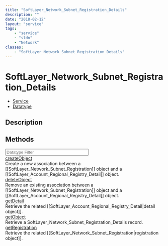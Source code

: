 ```yaml
---
title: "SoftLayer_Network_Subnet_Registration_Details"
description: ""
date: "2018-02-12"
layout: "service"
tags:
    - "service"
    - "sldn"
    - "Network"
classes:
    - "SoftLayer_Network_Subnet_Registration_Details"
---
```

# SoftLayer_Network_Subnet_Registration_Details
<div id='service-datatype'>
    <ul id='sldn-reference-tabs'>
    <li id='service'> <a href='/reference/services/SoftLayer_Network_Subnet_Registration_Details' >Service</a></li>    <li id='datatype'> <a href='/reference/datatypes/SoftLayer_Network_Subnet_Registration_Details' >Datatype</a></li>
    </ul>
</div>

## Description




        
<div id="properties" class="content">
    <h2>Methods</h2>
    <div class="view-filters">
        <div class="clearfix">
            <div class="search-input-box">
                <input placeholder="Datatype Filter" onkeyup="titleSearch(inputId='edit-combine', divId='method-div', elementClass='method-row')" 
                    type="text" id="edit-combine" value="" size="30" maxlength="128" class="form-text">
            </div>
        </div>
    </div>
    <div id="method-div">
            <div class="method-row">
                        <span class='view-field-title'><a href='/reference/services/SoftLayer_Network_Subnet_Registration_Details/createObject'> createObject</a> </span>
            <div class='views-field-body'>Create a new association between a [[SoftLayer_Network_Subnet_Registration]] object and a [[SoftLayer_Account_Regional_Registry_Detail]] object. </div>
        </div>
            <div class="method-row">
                        <span class='view-field-title'><a href='/reference/services/SoftLayer_Network_Subnet_Registration_Details/deleteObject'> deleteObject</a> </span>
            <div class='views-field-body'>Remove an existing association between a [[SoftLayer_Network_Subnet_Registration]] object and a [[SoftLayer_Account_Regional_Registry_Detail]] object. </div>
        </div>
            <div class="method-row">
                        <span class='view-field-title'><a href='/reference/services/SoftLayer_Network_Subnet_Registration_Details/getDetail'> getDetail</a> </span>
            <div class='views-field-body'>Retrieve the related [[SoftLayer_Account_Regional_Registry_Detail|detail object]].</div>
        </div>
            <div class="method-row">
                        <span class='view-field-title'><a href='/reference/services/SoftLayer_Network_Subnet_Registration_Details/getObject'> getObject</a> </span>
            <div class='views-field-body'>Retrieve a SoftLayer_Network_Subnet_Registration_Details record.</div>
        </div>
            <div class="method-row">
                        <span class='view-field-title'><a href='/reference/services/SoftLayer_Network_Subnet_Registration_Details/getRegistration'> getRegistration</a> </span>
            <div class='views-field-body'>Retrieve the related [[SoftLayer_Network_Subnet_Registration|registration object]].</div>
        </div>
        </div>
</div>

